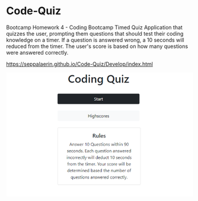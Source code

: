 # Code-Quiz
Bootcamp Homework 4 - Coding Bootcamp Timed Quiz
Application that quizzes the user, prompting them questions that should test their coding knowledge on a timer. If a question is answered wrong, a 10 seconds will reduced from the timer. The user's score is based on how many questions were answered correctly.

https://seppalaerin.github.io/Code-Quiz/Develop/index.html

![Picture of Code-Quiz](./Assets/Code-Quiz-img.png)
